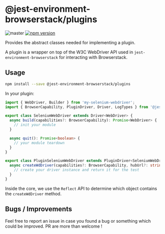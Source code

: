 # @jest-environment-browserstack/plugins

![master](https://github.com/taktakpeops/jest-environment-browserstack/workflows/master/badge.svg) [![npm version](http://img.shields.io/npm/v/@jest-environment-browserstack/plugins.svg?style=flat)](https://npmjs.org/package/@jest-environment-browserstack/plugins 'View this project on npm')

Provides the abstract classes needed for implementing a plugin.

A plugin is a wrapper on top of the W3C WebDriver API used in `jest-environment-browserstack` for interacting with Browserstack.

## Usage

```bash
npm install --save @jest-environment-browserstack/plugins
```

In your plugin:

```typescript
import { WebDriver, Builder } from 'my-selenium-webdriver';
import { BrowserCapability, PluginDriver, Driver, LogTypes } from '@jest-environment-browserstack/plugins';

export class SeleniumWebDriver extends Driver<WebDriver> {
  async build(capabilities?: BrowserCapability): Promise<WebDriver> {
    // init your module
  }

  async quit(): Promise<boolean> {
    // your module teardown
  }
}

export class PluginSeleniumWebDriver extends PluginDriver<SeleniumWebDriver> {
  async createWdDriver(capabilities?: BrowserCapability, hubUrl?: string): Promise<SeleniumWebDriver> {
    // create your driver instance and return it for the test
  }
}
```

Inside the core, we use the `Reflect` API to determine which object contains the `createWdDriver` method.

## Bugs / Improvements

Feel free to report an issue in case you found a bug or something which could be improved. PR are more than welcome !
